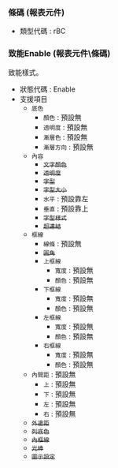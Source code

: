 ### <div id="rbc">條碼 <path>(報表元件)</path></div>
* 類型代碼 : rBC

### <div id="rbc_enable">致能Enable <path>(報表元件\條碼)</path></div>
致能樣式。

* 狀態代碼 : Enable
* 支援項目
	* `底色`
		* `顏色` : 預設無
		* `透明度` : 預設無
		* `漸層色` : 預設無
		* `漸層方向` : 預設無
	* `內容`
		* ~~`文字顏色`~~
		* ~~`透明度`~~
		* ~~`字型`~~
		* ~~`字型大小`~~
		* `水平` : 預設靠左
		* `垂直` : 預設靠上
		* ~~`字型樣式`~~
		* ~~`超連結`~~
	* `框線`
		* `線條` : 預設無
		* ~~`圓角`~~
		* `上框線`
			* `寬度` : 預設無
			* `顏色` : 預設無
		* `下框線`
			* `寬度` : 預設無
			* `顏色` : 預設無
		* `左框線`
			* `寬度` : 預設無
			* `顏色` : 預設無
		* `右框線`
			* `寬度` : 預設無
			* `顏色` : 預設無
	* `內間距` : 預設無
		* `上` : 預設無
		* `下` : 預設無
		* `左` : 預設無
		* `右` : 預設無
	* ~~`外邊距`~~
	* ~~`列底色`~~
	* ~~`內框線`~~
	* ~~`光棒`~~
	* ~~`圖示設定`~~

